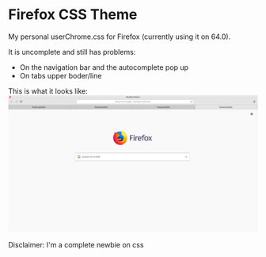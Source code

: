 # Firefox CSS Theme
My personal userChrome.css for Firefox (currently using it on 64.0). 

It is uncomplete and still has problems:
- On the navigation bar and the autocomplete pop up
- On tabs upper boder/line

This is what it looks like:
![alt text](https://github.com/arguellesm/Firefox-CSS/blob/master/screenhot.png)

Disclaimer: I'm a complete newbie on css
